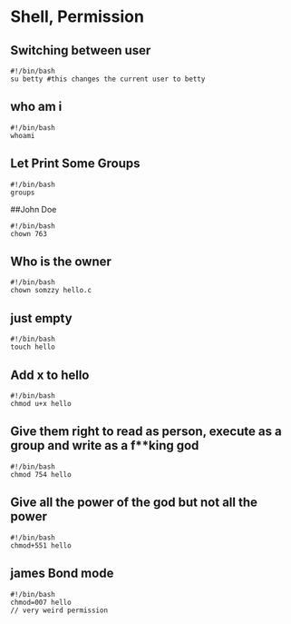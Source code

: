 # Shell, Permission 

## Switching between user 
``` 
#!/bin/bash 
su betty #this changes the current user to betty
``` 

## who am i 
`````
#!/bin/bash 
whoami
`````

## Let Print Some Groups 
``` 
#!/bin/bash 
groups 
``` 

##John Doe 
``` 
#!/bin/bash 
chown 763
```
## Who is the owner 
``` 
#!/bin/bash
chown somzzy hello.c 
```

## just empty 
``` 
#!/bin/bash 
touch hello 
```

## Add x to hello 
``` 
#!/bin/bash 
chmod u+x hello 
```

## Give them right to read as person, execute as a group and write as a f**king god 

```
#!/bin/bash 
chmod 754 hello 
``` 

## Give all the power of the god but not all the power 
````
#!/bin/bash 
chmod+551 hello 
````

## james Bond mode 
``` 
#!/bin/bash 
chmod=007 hello
// very weird permission 
```
